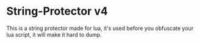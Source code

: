 # String-Protector v4
This is a string protector made for lua, it's used before you obfuscate your lua script, it will make it hard to dump.
